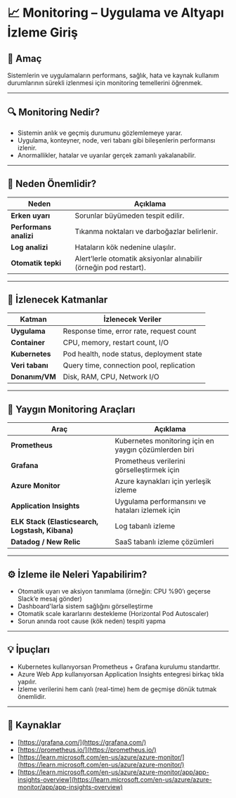 # 📈 Monitoring – Uygulama ve Altyapı İzleme Giriş

## 🧠 Amaç

Sistemlerin ve uygulamaların performans, sağlık, hata ve kaynak kullanım durumlarının sürekli izlenmesi için monitoring temellerini öğrenmek.

---
## 🔍 Monitoring Nedir?

- Sistemin anlık ve geçmiş durumunu gözlemlemeye yarar.
- Uygulama, konteyner, node, veri tabanı gibi bileşenlerin performansı izlenir.
- Anormallikler, hatalar ve uyarılar gerçek zamanlı yakalanabilir.

---
## 🎯 Neden Önemlidir?

| Neden             | Açıklama |
|--------------------|----------|
| **Erken uyarı**     | Sorunlar büyümeden tespit edilir. |
| **Performans analizi** | Tıkanma noktaları ve darboğazlar belirlenir. |
| **Log analizi**     | Hataların kök nedenine ulaşılır. |
| **Otomatik tepki**  | Alert’lerle otomatik aksiyonlar alınabilir (örneğin pod restart). |

---
## 🔧 İzlenecek Katmanlar

| Katman              | İzlenecek Veriler |
|---------------------|-------------------|
| **Uygulama**        | Response time, error rate, request count |
| **Container**       | CPU, memory, restart count, I/O |
| **Kubernetes**      | Pod health, node status, deployment state |
| **Veri tabanı**     | Query time, connection pool, replication |
| **Donanım/VM**      | Disk, RAM, CPU, Network I/O |

---
## 🧰 Yaygın Monitoring Araçları

| Araç         | Açıklama |
|--------------|----------|
| **Prometheus** | Kubernetes monitoring için en yaygın çözümlerden biri |
| **Grafana**    | Prometheus verilerini görselleştirmek için |
| **Azure Monitor** | Azure kaynakları için yerleşik izleme |
| **Application Insights** | Uygulama performansını ve hataları izlemek için |
| **ELK Stack (Elasticsearch, Logstash, Kibana)** | Log tabanlı izleme |
| **Datadog / New Relic** | SaaS tabanlı izleme çözümleri |

---
## ⚙️ İzleme ile Neleri Yapabilirim?

- Otomatik uyarı ve aksiyon tanımlama (örneğin: CPU %90’ı geçerse Slack’e mesaj gönder)
- Dashboard'larla sistem sağlığını görselleştirme
- Otomatik scale kararlarını destekleme (Horizontal Pod Autoscaler)
- Sorun anında root cause (kök neden) tespiti yapma

---
## 💡 İpuçları

- Kubernetes kullanıyorsan Prometheus + Grafana kurulumu standarttır.
- Azure Web App kullanıyorsan Application Insights entegresi birkaç tıkla yapılır.
- İzleme verilerini hem canlı (real-time) hem de geçmişe dönük tutmak önemlidir.

---
## 🔗 Kaynaklar

- [https://grafana.com/](https://grafana.com/)
- [https://prometheus.io/](https://prometheus.io/)
- [https://learn.microsoft.com/en-us/azure/azure-monitor/](https://learn.microsoft.com/en-us/azure/azure-monitor/)
- [https://learn.microsoft.com/en-us/azure/azure-monitor/app/app-insights-overview](https://learn.microsoft.com/en-us/azure/azure-monitor/app/app-insights-overview)
